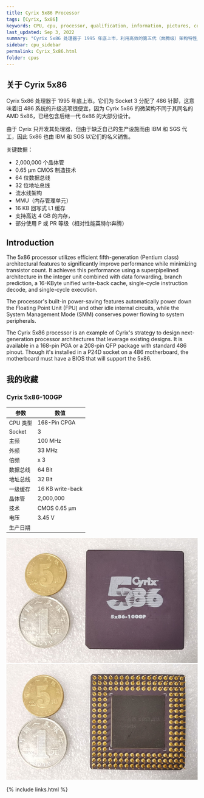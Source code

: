 ```yaml
---
title: Cyrix 5x86 Processor
tags: [Cyrix, 5x86]
keywords: CPU, cpu, processor, qualification, information, pictures, core, frequency, chip packaging, packaging, cpu info, x86, collection, amd, cyrix, harris, ibm, idt, iit, intel, motorola, nec, sgs, sgs-thomson, siemens, ST, signetics, mhs, ti, texas instruments, ulsi, umc, weitek, zilog, 808x, 8085, 8088, 8086, 80188, 80186, 80286, 286, 80386, 386, i386, Am386, 386sx, 386dx, 486, i486, 586, 486sx, 486dx, overdrive, 487, pentium, 586, 5x86, 386dlc, 386slc, 486dx2, mmx, ppro, pentium-pro, pro, athlon, duron, z80, dirk oppelt, dirk, oppelt, engineering, sample, samples
last_updated: Sep 3, 2022
summary: "Cyrix 5x86 处理器于 1995 年底上市，利用高效的第五代（奔腾级）架构特性显着提高性能，同时最大限度地减少晶体管数量。"
sidebar: cpu_sidebar
permalink: Cyrix_5x86.html
folder: cpus
---
```


## 关于 Cyrix 5x86

Cyrix 5x86 处理器于 1995 年底上市。它们为 Socket 3 分配了 486 针脚，这意味着旧 486 系统的升级选项很便宜，因为 Cyrix 5x86 的微架构不同于其同名的 AMD 5x86，已经包含后继一代 6x86 的大部分设计。

由于 Cyrix 只开发其处理器，但由于缺乏自己的生产设施而由 IBM 和 SGS 代工，因此 5x86 也由 IBM 和 SGS 以它们的名义销售。

关键数据：
 - 2,000,000 个晶体管
 - 0.65 µm CMOS 制造技术
 - 64 位数据总线
 - 32 位地址总线
 - 流水线架构
 - MMU（内存管理单元）
 - 16 KB 回写式 L1 缓存
 - 支持高达 4 GB 的内存，
 - 部分使用 P 或 PR 等级（相对性能英特尔奔腾）

## Introduction

The 5x86 processor utilizes efficient fifth-generation (Pentium class) architectural features to significantly improve performance while minimizing transistor count. It achieves this performance using a superpipelined architecture in the integer unit combined with data forwarding, branch prediction, a 16-KByte unified write-back cache, single-cycle instruction decode, and single-cycle execution.
 
The processor's built-in power-saving features automatically power down the Floating Point Unit (FPU) and other idle internal circuits, while the System Management Mode (SMM) conserves power flowing to system peripherals.
 
The Cyrix 5x86 processor is an example of Cyrix's strategy to design next-generation processor architectures that leverage existing designs. It is available in a 168-pin PGA or a 208-pin QFP package with standard 486 pinout. Though it's installed in a P24D socket on a 486 motherboard, the motherboard must have a BIOS that will support the 5x86.

## 我的收藏

### Cyrix 5x86-100GP

| 参数 | 数值 |
| ------ | ------ |
| CPU 类型 | 168-Pin CPGA |
| Socket | 3 |
| 主频 | 100 MHz |
| 外频 | 33 MHz |
| 倍频 | x 3 |
| 数据总线 | 64 Bit |
| 地址总线 | 32 Bit |
| 一级缓存 | 16 KB write-back |
| 晶体管 | 2,000,000 |
| 技术 | CMOS 0.65 µm |
| 电压 | 3.45 V |
| 生产日期 |  |

![Cyrix 5x86-100GP 正面](/images/cpus/Cyrix/Cyrix_5x86-100GP_1.jpg)
![Cyrix 5x86-100GP 反面](/images/cpus/Cyrix/Cyrix_5x86-100GP_2.jpg)

{% include links.html %}
